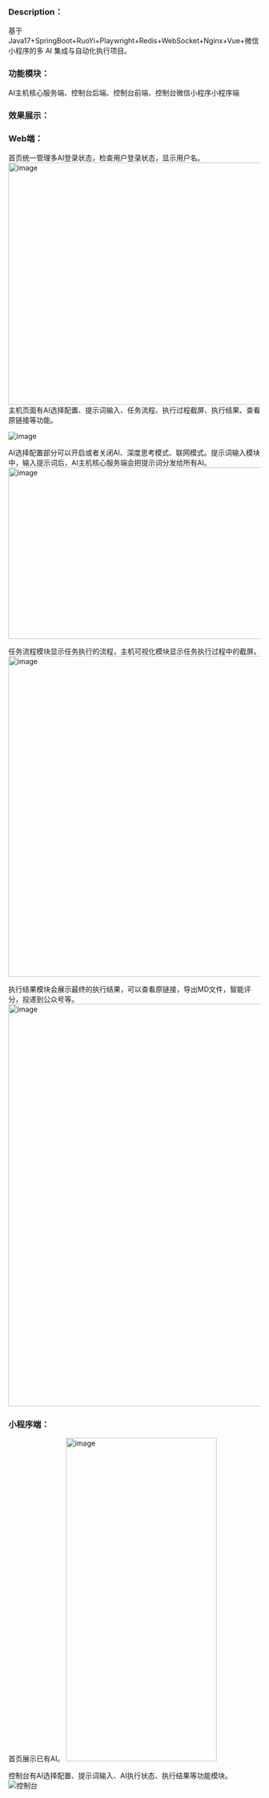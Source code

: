 <h3><b>Description：</b></h3>
基于Java17+SpringBoot+RuoYi+Playwright+Redis+WebSocket+Nginx+Vue+微信小程序的多 AI 集成与自动化执行项目。
<h3><b>功能模块：</b></h3>
AI主机核心服务端、控制台后端、控制台前端、控制台微信小程序小程序端
<h3><b>效果展示：</b></h3>
<h3><b>Web端：</b></h3>
首页统一管理多AI登录状态，检查用户登录状态，显示用户名。
<img width="1535" height="484" alt="image" src="https://github.com/user-attachments/assets/034a7be0-a79b-4dd0-8c7d-fe68fb6c8c08" />
主机页面有AI选择配置、提示词输入、任务流程、执行过程截屏、执行结果、查看原链接等功能。</br>

![image](https://github.com/ysjlfysjlf/U3W-AI-ZhiHu/blob/27500c6f119024dc436bba03a1e8c46e2eb4952d/host.gif)

AI选择配置部分可以开启或者关闭AI、深度思考模式、联网模式。提示词输入模块中，输入提示词后，AI主机核心服务端会把提示词分发给所有AI。
<img width="1220" height="343" alt="image" src="https://github.com/user-attachments/assets/63ea1e8f-3b3d-49ac-bc17-27810f103cfa" />

任务流程模块显示任务执行的流程，主机可视化模块显示任务执行过程中的截屏。
<img width="1273" height="641" alt="image" src="https://github.com/user-attachments/assets/b1c3bfe2-b6fa-489f-a1fc-2ec2c3d6d360" />

执行结果模块会展示最终的执行结果，可以查看原链接，导出MD文件，智能评分，投递到公众号等。
<img width="1267" height="804" alt="image" src="https://github.com/user-attachments/assets/dc4336cb-563d-40dd-a9f4-d0e501e22371" />

<h3><b>小程序端：</b></h3>
首页展示已有AI。

<img width="301" height="646" alt="image" src="https://github.com/user-attachments/assets/189c69da-b5a5-4310-acd5-296801c76bc0" />

控制台有AI选择配置、提示词输入、AI执行状态、执行结果等功能模块。
![控制台](https://github.com/user-attachments/assets/5d52e374-9885-4c52-9b10-8809ede08382)







